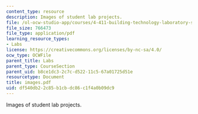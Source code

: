 ```yaml
---
content_type: resource
description: Images of student lab projects.
file: /ol-ocw-studio-app/courses/4-411-building-technology-laboratory-spring-2004/df540db22c85b1cbdc86c1f4a0b09dc9_images.pdf
file_size: 766473
file_type: application/pdf
learning_resource_types:
- Labs
license: https://creativecommons.org/licenses/by-nc-sa/4.0/
ocw_type: OCWFile
parent_title: Labs
parent_type: CourseSection
parent_uid: b8ce1dc3-2c7c-d522-11c5-67a01725d51e
resourcetype: Document
title: images.pdf
uid: df540db2-2c85-b1cb-dc86-c1f4a0b09dc9
---
```

Images of student lab projects.